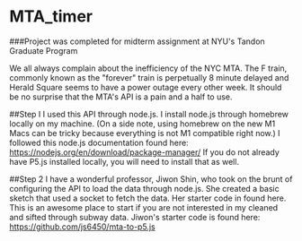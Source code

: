 # MTA_timer

###Project was completed for midterm assignment at NYU's Tandon Graduate Program

We all always complain about the inefficiency of the NYC MTA. The F train, commonly known as the "forever" train is perpetually 8 minute delayed and Herald Square seems to have a power outage every other week. It should be no surprise that the MTA's API is a pain and a half to use.

##Step I
I used this API through node.js. I install node.js through homebrew locally on my machine. (On a side note, using homebrew on the new M1 Macs can be tricky because everything is not M1 compatible  right now.)
I followed this node.js documentation found here: https://nodejs.org/en/download/package-manager/
If you do not already have P5.js installed locally, you will need to install that as well.

##Step 2
I have a wonderful professor, Jiwon Shin,  who took on the brunt of configuring the API to load the data through node.js. She created a basic sketch that used a socket to fetch the data. Her starter code in found here. This is an awesome place to start if you are not interested in my cleaned and sifted through subway data. 
Jiwon's starter code is found here: https://github.com/js6450/mta-to-p5.js
